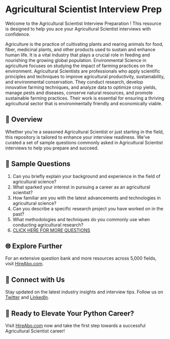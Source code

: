 # Agricultural Scientist Interview Prep

Welcome to the Agricultural Scientist Interview Preparation ! This resource is designed to help you ace your Agricultural Scientist interviews with confidence.

Agriculture is the practice of cultivating plants and rearing animals for food, fiber, medicinal plants, and other products used to sustain and enhance human life. It is a vital industry that plays a crucial role in feeding and nourishing the growing global population. Environmental Science in agriculture focuses on studying the impact of farming practices on the environment. Agricultural Scientists are professionals who apply scientific principles and techniques to improve agricultural productivity, sustainability, and environmental conservation. They conduct research, develop innovative farming techniques, and analyze data to optimize crop yields, manage pests and diseases, conserve natural resources, and promote sustainable farming practices. Their work is essential for ensuring a thriving agricultural sector that is environmentally friendly and economically viable.

## 🚀 Overview

Whether you're a seasoned Agricultural Scientist or just starting in the field, this repository is tailored to enhance your interview readiness. We've curated a set of sample questions commonly asked in Agricultural Scientist interviews to help you prepare and succeed.

## 📝 Sample Questions

1. Can you briefly explain your background and experience in the field of agricultural science?
2. What sparked your interest in pursuing a career as an agricultural scientist?
3. How familiar are you with the latest advancements and technologies in agricultural science?
4. Can you describe a specific research project you have worked on in the past?
5. What methodologies and techniques do you commonly use when conducting agricultural research?
6. [CLICK HERE FOR MORE QUESTIONS](https://hireabo.com/job/10_0_0/Agricultural%20Scientist)

## 🌐 Explore Further

For an extensive question bank and more resources across 5,000 fields, visit [HireAbo.com](https://www.hireabo.com).

## 📱 Connect with Us

Stay updated on the latest industry insights and interview tips. Follow us on [Twitter](https://twitter.com/hireabo) and [LinkedIn](https://www.linkedin.com/in/hire-abo-3609972a8/).

## 🚀 Ready to Elevate Your Python Career?

Visit [HireAbo.com](https://www.hireabo.com) now and take the first step towards a successful Agricultural Scientist career!